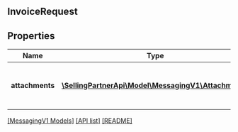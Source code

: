 ## InvoiceRequest

## Properties

Name | Type | Description | Notes
------------ | ------------- | ------------- | -------------
**attachments** | [**\SellingPartnerApi\Model\MessagingV1\Attachment[]**](Attachment.md) | Attachments to include in the message to the buyer. | [optional]

[[MessagingV1 Models]](../) [[API list]](../../Api) [[README]](../../../README.md)
